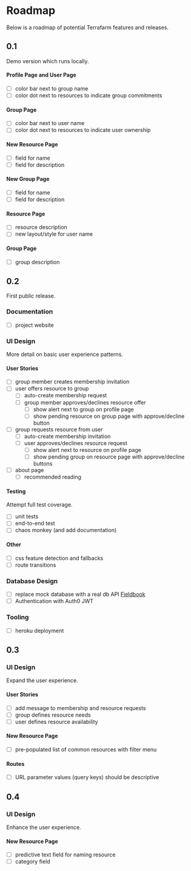 # Roadmap

Below is a roadmap of potential Terrafarm features and releases.

## 0.1

Demo version which runs locally.

#### Profile Page and User Page
- [ ] color bar next to group name
- [ ] color dot next to resources to indicate group commitments

#### Group Page
- [ ] color bar next to user name
- [ ] color dot next to resources to indicate user ownership

#### New Resource Page
- [ ] field for name
- [ ] field for description

#### New Group Page
- [ ] field for name
- [ ] field for description

#### Resource Page
- [ ] resource description
- [ ] new layout/style for user name

#### Group Page
- [ ] group description


## 0.2

First public release.

### Documentation
- [ ] project website

### UI Design

More detail on basic user experience patterns.

#### User Stories
- [ ] group member creates membership invitation
- [ ] user offers resource to group
  - [ ] auto-create membership request
  - [ ] group member approves/declines resource offer
    - [ ] show alert next to group on profile page
    - [ ] show pending resource on group page with approve/decline button
- [ ] group requests resource from user
  - [ ] auto-create membership invitation
  - [ ] user approves/declines resource request
    - [ ] show alert next to resource on profile page
    - [ ] show pending group on resource page with approve/decline buttons
- [ ] about page
  - [ ] recommended reading

#### Testing
Attempt full test coverage.
- [ ] unit tests
- [ ] end-to-end test
- [ ] chaos monkey (and add documentation)

#### Other
- [ ] css feature detection and fallbacks
- [ ] route transitions

### Database Design
- [ ] replace mock database with a real db API [Fieldbook](https://fieldbook.com/books)
- [ ] Authentication with Auth0 JWT

### Tooling
- [ ] heroku deployment


## 0.3

### UI Design

Expand the user experience.

#### User Stories
- [ ] add message to membership and resource requests
- [ ] group defines resource needs
- [ ] user defines resource availability

#### New Resource Page
- [ ] pre-populated list of common resources with filter menu

#### Routes
- [ ] URL parameter values (query keys) should be descriptive


## 0.4

### UI Design

Enhance the user experience.

#### New Resource Page
- [ ] predictive text field for naming resource
- [ ] category field
